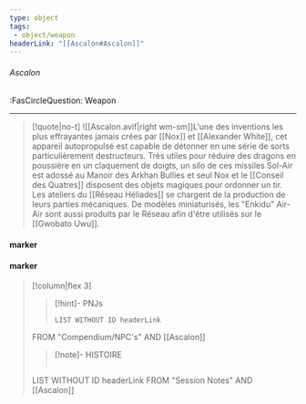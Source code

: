 ```yaml
---
type: object
tags:
 - object/weapon
headerLink: "[[Ascalon#Ascalon]]"
---
```


###### Ascalon
<span class="sub2">:FasCircleQuestion: Weapon</span>
___

> [!quote|no-t]
>![[Ascalon.avif|right wm-sm]]L'une des inventions les plus effrayantes jamais crées par [[Nox]] et [[Alexander White]], cet appareil autopropulsé est capable de détonner en une série de sorts particulièrement destructeurs. Très utiles pour réduire des dragons en poussière en un claquement de doigts, un silo de ces missiles Sol-Air est adossé au Manoir des Arkhan Bullies et seul Nox et le [[Conseil des Quatres]] disposent des objets magiques pour ordonner un tir.
>Les ateliers du [[Réseau Héliades]] se chargent de la production de leurs parties mécaniques.
>De modèles miniaturisés, les "Enkidu" Air-Air sont aussi produits par le Réseau afin d'être utilisés sur le [[Gwobato Uwu]].
<span class="clearfix"></span>

#### marker
#### marker
> [!column|flex 3]
>>[!hint]- PNJs
>>```dataview
>>LIST WITHOUT ID headerLink
>FROM "Compendium/NPC's" AND [[Ascalon]]
>
>>[!note]- HISTOIRE
>>```dataview
>LIST WITHOUT ID headerLink
>FROM "Session Notes" AND [[Ascalon]]